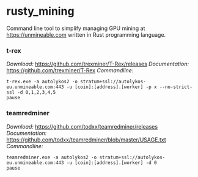 # rusty_mining
Command line tool to simplify managing GPU mining at https://unmineable.com written in Rust programming language.

### t-rex ###
_Download:_ https://github.com/trexminer/T-Rex/releases
_Documentation:_ https://github.com/trexminer/T-Rex
_Commandline:_
```
t-rex.exe -a autolykos2 -o stratum+ssl://autolykos-eu.unmineable.com:443 -u [coin]:[address].[worker] -p x --no-strict-ssl -d 0,1,2,3,4,5
pause
```

### teamredminer ###
_Download:_ https://github.com/todxx/teamredminer/releases
_Documentation:_ https://github.com/todxx/teamredminer/blob/master/USAGE.txt
_Commandline:_
```
teamredminer.exe -a autolykos2 -o stratum+ssl://autolykos-eu.unmineable.com:443 -u [coin]:[address].[worker] -d 0
pause 
```